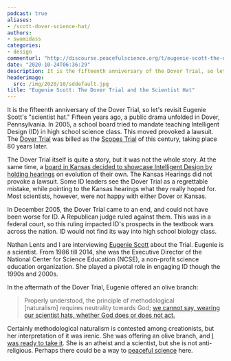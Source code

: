 ```yaml
---
podcast: true
aliases:
- /scott-dover-science-hat/
authors:
- swamidass
categories:
- design
commenturl: "http://discourse.peacefulscience.org/t/eugenie-scott-the-dover-trial-and-the-scientist-hat/12202"
date: "2020-10-24T06:36:29"
description: It is the fifteenth anniversary of the Dover Trial, so let's revisit Eugenie Scott's scientist hat.
headerimage:
  src: /img/2020/10/sddefault.jpg
title: "Eugenie Scott: The Dover Trial and the Scientist Hat"
---
```


It is the fifteenth anniversary of the Dover Trial, so let's revisit Eugenie Scott's "scientist hat." Fifteen years ago, a public drama unfolded in Dover, Pennsylvania. In 2005, a school board tried to mandate teaching Intelligent Design (ID) in high school science class. This moved provoked a lawsuit. The [Dover Trial](https://en.wikipedia.org/wiki/Kitzmiller_v._Dover_Area_School_District) was billed as the [Scopes Trial](https://en.wikipedia.org/wiki/Scopes_Trial) of this century, taking place 80 years later.

The Dover Trial itself is quite a story, but it was not the whole story. At the same time, a [board in Kansas decided to showcase Intelligent Design by holding hearings](https://en.wikipedia.org/wiki/Kansas_evolution_hearings) on evolution of their own. The Kansas Hearings did not provoke a lawsuit. Some ID leaders see the Dover Trial as a regrettable mistake, while pointing to the Kansas hearings what they really hoped for. Most scientists, however, were not happy with either Dover or Kansas.

In December 2005, the Dover Trial came to an end, and could not have been worse for ID. A Republican judge ruled against them. This was in a federal court, so this ruling impacted ID's prospects in the textbook wars across the nation. ID would not find its way into high school biology class.

Nathan Lents and I are interviewing [Eugenie Scott](https://en.wikipedia.org/wiki/Eugenie_Scott) about the Trial. Eugenie is a scientist. From 1986 till 2014, she was the Executive Director of the National Center for Science Education (NCSE), a non-profit science education organization. She played a pivotal role in engaging ID though the 1990s and 2000s.

In the aftermath of the Dover Trial, Eugenie offered an olive branch:

> Properly understood, the principle of methodological \[naturalism\] requires neutrality towards God; [we cannot say, wearing our scientist hats, whether God does or does not act.](https://ncse.ngo/science-and-religion-methodology-and-humanism-0)

Certainly methodological naturalism is contested among creationists, but her interpretation of it was irenic. She was offering an olive branch, and [I was ready to take it](http://peacefulscience.org/methodological-naturalism/). She is an atheist and a scientist, but she is not anti-religious. Perhaps there could be a way to [peaceful science](https://peacefulscience.org/mission-and-values/) here.
